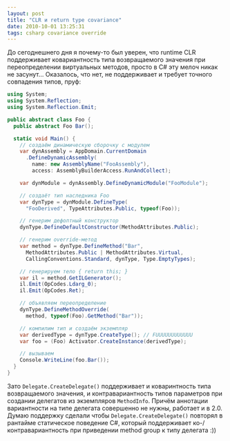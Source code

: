```yaml
---
layout: post
title: "CLR и return type covariance"
date: 2010-10-01 13:25:31
tags: csharp covariance override
---
```

До сегоднешнего дня я почему-то был уверен, что runtime CLR поддерживает ковариантность типа возвращаемого значения при переопределении виртуальных методов, просто в C# эту мелоч никак не засунут… Оказалось, что нет, не поддерживает и требует точного совпадения типов, пруф:

```c#
using System;
using System.Reflection;
using System.Reflection.Emit;

public abstract class Foo {
  public abstract Foo Bar();

  static void Main() {
    // создаём динамическую сборочку с модулем
    var dynAssembly = AppDomain.CurrentDomain
      .DefineDynamicAssembly(
        name: new AssemblyName("FooAssembly"),
        access: AssemblyBuilderAccess.RunAndCollect);

    var dynModule = dynAssembly.DefineDynamicModule("FooModule");

    // создаёт тип наследника Foo
    var dynType = dynModule.DefineType(
      "FooDerived", TypeAttributes.Public, typeof(Foo));

    // генерим дефолтный конструктор
    dynType.DefineDefaultConstructor(MethodAttributes.Public);

    // генерим override-метод
    var method = dynType.DefineMethod("Bar",
      MethodAttributes.Public | MethodAttributes.Virtual,
      CallingConventions.Standard, dynType, Type.EmptyTypes);

    // генерируем тело { return this; }
    var il = method.GetILGenerator();
    il.Emit(OpCodes.Ldarg_0);
    il.Emit(OpCodes.Ret);

    // объявляем переопределение
    dynType.DefineMethodOverride(
      method, typeof(Foo).GetMethod("Bar"));

    // компилим тип и создаём экземпляр
    var derivedType = dynType.CreateType(); // FUUUUUUUUUUUU
    var foo = (Foo) Activator.CreateInstance(derivedType);

    // вызываем
    Console.WriteLine(foo.Bar());
  }
}
```

Зато `Delegate.CreateDelegate()` поддерживает и коваринтность типа возвращаемого значения, и контравариантность типов параметров при создании делегатов из экземпляров `MethodInfo`. Причём аннотации вариантности на типе делегата совершенно не нужны, работает и в 2.0. Думаю поддержку сделали чтобы `Delegate.CreateDelegate()` повторял в рантайме статическое поведение C#, который поддерживает ко-/контравариантность при приведении method group к типу делегата :))